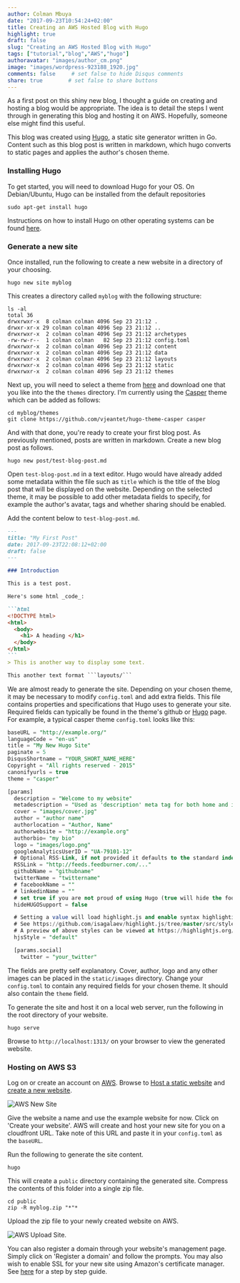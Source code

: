 ```yaml
---
author: Colman Mbuya
date: "2017-09-23T10:54:24+02:00"
title: Creating an AWS Hosted Blog with Hugo
highlight: true
draft: false
slug: "Creating an AWS Hosted Blog with Hugo"
tags: ["tutorial","blog","AWS","hugo"]
authoravatar: "images/author_cm.png"
image: "images/wordpress-923188_1920.jpg"
comments: false     # set false to hide Disqus comments
share: true        # set false to share buttons
---
```


As a first post on this shiny new blog, I thought a guide on creating and hosting a blog would be appropriate. The idea is to detail the steps I went through in generating this blog and hosting it on AWS. Hopefully, someone else might find this useful.

This blog was created using <a class="bluetext" href="https://gohugo.io/">Hugo</a>, a static site generator written in Go. Content such as this blog post is written in markdown, which hugo converts to static pages and applies the author's chosen theme.

### Installing Hugo

To get started, you will need to download Hugo for your OS. On Debian/Ubuntu, Hugo can be installed from the default repositories

<pre class="command-line" data-user="colman" data-host="colman">
<code class="language-bash">sudo apt-get install hugo</code>
</pre>

Instructions on how to install Hugo on other operating systems can be found <a class="bluetext" href="https://gohugo.io/getting-started/installing">here</a>.
### Generate a new site

Once installed, run the following to create a new website in a directory of your choosing.

<pre class="command-line" data-user="colman" data-host="colman">
<code class="language-bash">hugo new site myblog</code>
</pre>

This creates a directory called ```myblog``` with the following structure:

<pre class="command-line" data-user="colman" data-host="colman" data-output="2-11">
<code class="language-bash">ls -al
total 36
drwxrwxr-x  8 colman colman 4096 Sep 23 21:12 .
drwxr-xr-x 29 colman colman 4096 Sep 23 21:12 ..
drwxrwxr-x  2 colman colman 4096 Sep 23 21:12 archetypes
-rw-rw-r--  1 colman colman   82 Sep 23 21:12 config.toml
drwxrwxr-x  2 colman colman 4096 Sep 23 21:12 content
drwxrwxr-x  2 colman colman 4096 Sep 23 21:12 data
drwxrwxr-x  2 colman colman 4096 Sep 23 21:12 layouts
drwxrwxr-x  2 colman colman 4096 Sep 23 21:12 static
drwxrwxr-x  2 colman colman 4096 Sep 23 21:12 themes</code>
</pre>

Next up, you will need to select a theme from <a class="bluetext" href="https://themes.gohugo.io/">here</a> and download one that you like into the the ```themes``` directory. I'm currently using the <a class="bluetext" href="https://github.com/vjeantet/hugo-theme-casper">Casper</a> theme which can be added as follows:

<pre class="command-line" data-user="colman" data-host="colman" data-output="">
<code class="language-bash">cd myblog/themes
git clone https://github.com/vjeantet/hugo-theme-casper casper</code>
</pre>

And with that done, you're ready to create your first blog post. As previously mentioned, posts are written in markdown. Create a new blog post as follows.

<pre class="command-line" data-user="colman" data-host="colman" data-output="">
<code class="language-bash">hugo new post/test-blog-post.md</code>
</pre>

Open ```test-blog-post.md``` in a text editor. Hugo would have already added some metadata within the file such as ```title``` which is the title of the blog post that will be displayed on the website. Depending on the selected theme, it may be possible to add other metadata fields to specify, for example the author's avatar, tags and whether sharing should be enabled.

Add the content below to ```test-blog-post.md```.

~~~markdown
---
title: "My First Post"
date: 2017-09-23T22:08:12+02:00
draft: false
---

### Introduction

This is a test post.

Here's some html _code_:

```html
<!DOCTYPE html>
<html>
  <body>
    <h1> A heading </h1>
  </body>
</html>
```
> This is another way to display some text.

This another text format ```layouts/```
~~~

We are almost ready to generate the site. Depending on your chosen theme, it may be necessary to modify ```config.toml``` and add extra fields. This file contains properties and specifications that Hugo uses to generate your site. Required fields can typically be found in the theme's github or <a class="bluetext" href="https://themes.gohugo.io/">Hugo</a> page. For example, a typical casper theme ```config.toml``` looks like this:

```sql
baseURL = "http://example.org/"
languageCode = "en-us"
title = "My New Hugo Site"
paginate = 5
DisqusShortname = "YOUR_SHORT_NAME_HERE"
Copyright = "All rights reserved - 2015"
canonifyurls = true
theme = "casper"

[params]
  description = "Welcome to my website"
  metadescription = "Used as 'description' meta tag for both home and index pages. If not set, 'description' will be used instead"
  cover = "images/cover.jpg"
  author = "author name"
  authorlocation = "Author, Name"
  authorwebsite = "http://example.org"
  authorbio= "my bio"
  logo = "images/logo.png"
  googleAnalyticsUserID = "UA-79101-12"
  # Optional RSS-Link, if not provided it defaults to the standard index.xml
  RSSLink = "http://feeds.feedburner.com/..."
  githubName = "githubname"
  twitterName = "twittername"
  # facebookName = ""
  # linkedinName = ""
  # set true if you are not proud of using Hugo (true will hide the footer note "Proudly published with HUGO.....")
  hideHUGOSupport = false

  # Setting a value will load highlight.js and enable syntax highlighting using the style selected.
  # See https://github.com/isagalaev/highlight.js/tree/master/src/styles for available styles
  # A preview of above styles can be viewed at https://highlightjs.org/static/demo/
  hjsStyle = "default"

  [params.social]
    twitter = "your_twitter"

```
The fields are pretty self explanatory. Cover, author, logo and any other images can be placed in the ```static/images``` directory. Change your ```config.toml``` to contain any required fields for your chosen theme. It should also contain the ```theme``` field.

To generate the site and host it on a local web server, run the following in the root directory of your website.

<pre class="command-line" data-user="colman" data-host="colman" data-output="">
<code class="language-bash">hugo serve</code>
</pre>

Browse to ```http://localhost:1313/``` on your browser to view the generated website.

### Hosting on AWS S3

Log on or create an account on <a class="bluetext" href="https://console.aws.amazon.com/s3/home">AWS</a>. Browse to <a class="bluetext" href="https://console.aws.amazon.com/quickstart-website/home">Host a static website</a> and <a class="bluetext" href="https://console.aws.amazon.com/quickstart-website/new">create a new website</a>.

![AWS New Site](/images/AWS_New-site.png)

Give the website a name and use the example website for now. Click on 'Create your website'. AWS will create and host your new site for you on a cloudfront URL. Take note of this URL and paste it in your ```config.toml``` as the ```baseURL```.

Run the following to generate the site content.

<pre class="command-line" data-user="colman" data-host="colman" data-output="">
<code class="language-bash">hugo</code>
</pre>

This will create a ```public``` directory containing the generated site. Compress the contents of this folder into a single zip file.

<pre class="command-line" data-user="colman" data-host="colman" data-output="">
<code class="language-bash">cd public
zip -R myblog.zip "*"*</code>
</pre>

Upload the zip file to your newly created website on AWS.

![AWS Upload Site](/images/AWS-upload-site.png).

You can also register a domain through your website's management page. Simply click on 'Register a domain' and follow the prompts. You may also wish to enable SSL for your new site using Amazon's certificate manager. See <a class="bluetext" href="https://blog.webinista.com/2016/02/enable-https-cloudfront-certificate-manager-s3/index.htmlhere">here</a> for a step by step guide.
